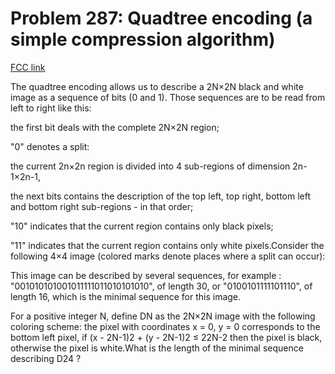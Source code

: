 # Problem 287: Quadtree encoding (a simple compression algorithm)

[FCC link](https://www.freecodecamp.org/learn/coding-interview-prep/project-euler/problem-287-quadtree-encoding-a-simple-compression-algorithm)

The quadtree encoding allows us to describe a 2N×2N black and white image as a
sequence of bits (0 and 1). Those sequences are to be read from left to right
like this:

the first bit deals with the complete 2N×2N region;

"0" denotes a split:

the current 2n×2n region is divided into 4 sub-regions of dimension 2n-1×2n-1,

the next bits contains the description of the top left, top right, bottom left
and bottom right sub-regions - in that order;

"10" indicates that the current region contains only black pixels;

"11" indicates that the current region contains only white pixels.Consider the
following 4×4 image (colored marks denote places where a split can occur):

This image can be described by several sequences, for example :
"001010101001011111011010101010", of length 30, or "0100101111101110", of length
16, which is the minimal sequence for this image.

For a positive integer N, define DN as the 2N×2N image with the following
coloring scheme: the pixel with coordinates x = 0, y = 0 corresponds to the
bottom left pixel, if (x - 2N-1)2 + (y - 2N-1)2 ≤ 22N-2 then the pixel is black,
otherwise the pixel is white.What is the length of the minimal sequence
describing D24 ?
